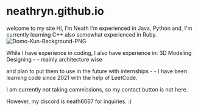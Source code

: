 # neathryn.github.io


welcome to my site
Hi, I’m Neath
I’m experienced in Java, Python and, I'm currently learning C++
also somewhat experienced in Ruby.
                                                                                    ![Domo-Kun-Background-PNG](https://github.com/neathryn/neathryn.github.io/assets/140681793/b80d7636-06a6-4f81-900c-7b4ca249c6ed)

While I have experience in coding, I also have experience in:
3D Modeling
Designing - - mainly architecture wise 

and plan to put them to use in the future with internships - - I have been learning code since 2021 with the help of LeetCode.


I am currently not taking commissions, so my contact button is not here.

However, my discord is neath6067 for inquiries. :)
